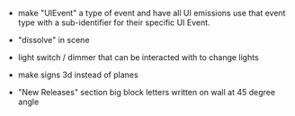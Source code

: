 - make "UIEvent" a type of event and have all UI emissions use that event type with a sub-identifier for their specific UI Event.

- "dissolve" in scene

- light switch / dimmer that can be interacted with to change lights

- make signs 3d instead of planes

- "New Releases" section
big block letters
written on wall at 45 degree angle